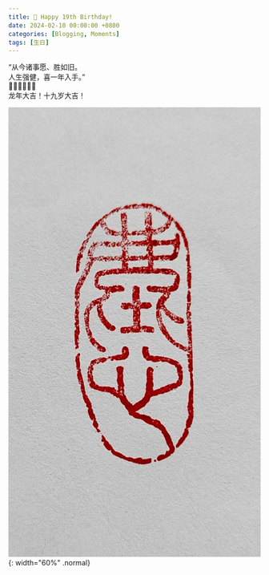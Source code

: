 ```yaml
---
title: 🎂 Happy 19th Birthday!
date: 2024-02-10 00:00:00 +0800
categories: [Blogging, Moments]
tags: [生日]
---
```


“从今诸事愿、胜如旧。  
人生强健，喜一年入手。”  
🧨🧨🧧🧧🎊🎊  
龙年大吉！十九岁大吉！  

![2024-02-10-pic](/assets/img/2024-02-10-pic.jpg){: width="60%" .normal}
